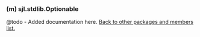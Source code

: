 ### (m) sjl.stdlib.Optionable
@todo - Added documentation here.
[Back to other packages and members list.](#other-packages-and-members)

